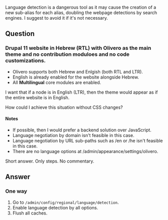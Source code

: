 Language detection is a dangerous tool as it may cause the creation of a new sub-alias for each alias, doubling the webpage detections by search engines. I suggest to avoid it if it's not necessary.

## Question

### Drupal 11 website in Hebrew (RTL) with Olivero as the main theme and no contribution moduloes and no code customizations.

* Olivero supports both Hebrew and Enlgish (both RTL and LTR).
* English is already enabled for the website alongside Hebrew.
* All **Multilingual** core modules are enabled.

I want that if a node is in English (LTR), then the theme would appear as if the entire website is in English.

How could I achieve this situation without CSS changes?

#### Notes

* If possible, then I would prefer a backend solution over JavaScript.
* Language negotiation by domain isn't feasible in this case.
* Language negotiation by URL sub-paths such as /en or /he isn't feasible in this case.
* There are no language options at /admin/appearance/settings/olivero.

Short answer. Only steps. No commentary.

## Answer

### One way

1. Go to `/admin/config/regional/language/detection`.
1. Enable language detection by all options.
1. Flush all caches.
